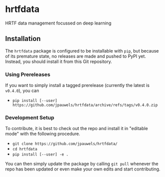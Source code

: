 # hrtfdata
HRTF data management focussed on deep learning

## Installation

The `hrtfdata` package is configured to be installable with `pip`, but because of its premature state, no releases are made and pushed to PyPI yet. Instead, you should install it from this Git repository.

### Using Prereleases
If you want to simply install a tagged prerelease (currently the latest is `v0.4.0`), you can 

- `pip install [--user] https://github.com/jpauwels/hrtfdata/archive/refs/tags/v0.4.0.zip`

### Development Setup
To contribute, it is best to check out the repo and install it in "editable mode" with the following procedure.

- `git clone https://github.com/jpauwels/hrtfdata/`
- `cd hrtfdata`
- `pip install [--user] -e .`

You can then simply update the package by calling `git pull` whenever the repo has been updated or even make your own edits and start contributing.

